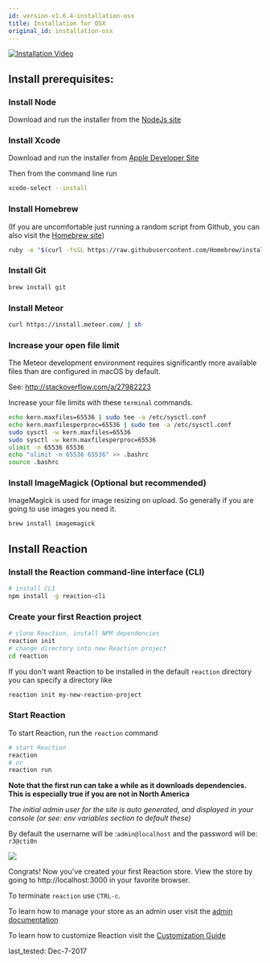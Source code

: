 ```yaml
---
id: version-v1.6.4-installation-osx
title: Installation for OSX
original_id: installation-osx
---
```

    
[![Installation Video](/assets/guide-installation-video-screenshot.png)](https://www.youtube.com/watch?v=PkFDX8NWskY)

## Install prerequisites:

### Install Node
Download and run the installer from the [NodeJs site](https://nodejs.org)

### Install Xcode
Download and run the installer from [Apple Developer Site](https://developer.apple.com/download/)

Then from the command line run

```sh
xcode-select --install
```

### Install Homebrew

(If you are uncomfortable just running a random script from Github, you can also visit the [Homebrew site](http://brew.sh/))

```sh
ruby -e "$(curl -fsSL https://raw.githubusercontent.com/Homebrew/install/master/install)"
```

### Install Git

```sh
brew install git
```

### Install Meteor

```sh
curl https://install.meteor.com/ | sh
```

### Increase your open file limit

The Meteor development environment requires significantly more available files than are configured in macOS by default.

See: <http://stackoverflow.com/a/27982223>

Increase your file limits with these `terminal` commands.

```sh
echo kern.maxfiles=65536 | sudo tee -a /etc/sysctl.conf
echo kern.maxfilesperproc=65536 | sudo tee -a /etc/sysctl.conf
sudo sysctl -w kern.maxfiles=65536
sudo sysctl -w kern.maxfilesperproc=65536
ulimit -n 65536 65536
echo "ulimit -n 65536 65536" >> .bashrc
source .bashrc
```

### Install ImageMagick (Optional but recommended)

ImageMagick is used for image resizing on upload. So generally if you are going to use images you need it.

```sh
brew install imagemagick
```


## Install Reaction

### Install the Reaction command-line interface (CLI)

```sh
# install CLI
npm install -g reaction-cli
```

### Create your first Reaction project

```sh
# clone Reaction, install NPM dependencies
reaction init
# change directory into new Reaction project
cd reaction
```

If you don't want Reaction to be installed in the default `reaction` directory you can specify a directory like
```sh
reaction init my-new-reaction-project
```


### Start Reaction

To start Reaction, run the `reaction` command

```sh
# start Reaction
reaction
# or
reaction run
```

**Note that the first run can take a while as it downloads dependencies. This is especially true if you are not in North America**

_The initial admin user for the site is auto generated, and displayed in your console (or see: env variables section to default these)_

By default the username will be :`admin@localhost` and the password will be: `r3@cti0n`

![](/assets/guide-installation-default-user.png)


Congrats! Now you've created your first Reaction store. View the store by going to http://localhost:3000 in your favorite browser.

To terminate `reaction` use `CTRL-c`.

To learn how to manage your store as an admin user visit the [admin documentation](dashboard.md)

To learn how to customize Reaction visit the [Customization Guide](tutorial.md)

last_tested: Dec-7-2017
